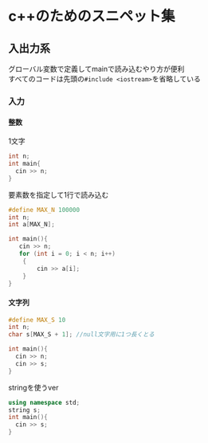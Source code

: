 # c++のためのスニペット集
## 入出力系
グローバル変数で定義してmainで読み込むやり方が便利<br>
すべてのコードは先頭の`#include <iostream>`を省略している
### 入力
#### 整数
1文字
```c++
int n;
int main{
  cin >> n;
}
```
要素数を指定して1行で読み込む
```c++
#define MAX_N 100000
int n;
int a[MAX_N];

int main(){
   cin >> n;
   for (int i = 0; i < n; i++)
    {
        cin >> a[i];
    }
}
```

#### 文字列
```c++
#define MAX_S 10
int n;
char s[MAX_S + 1]; //null文字用に1つ長くとる

int main(){
  cin >> n;
  cin >> s;
}
```
stringを使うver
```c++
using namespace std;
string s;
int main(){
  cin >> s;
}
```
